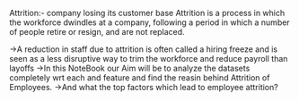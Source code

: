 Attrition:- company losing its customer base
Attrition is a process in which the workforce dwindles at a company, following a period in which a number of people retire or resign, and are not replaced.

->A reduction in staff due to attrition is often called a hiring freeze and is seen as a less disruptive way to trim the workforce and reduce payroll than layoffs
->In this NoteBook our Aim will be to analyze the datasets completely wrt each and feature and find the reasin behind Attrition of Employees.
->And what the top factors which lead to employee attrition?
